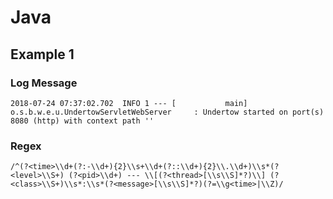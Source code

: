 # Java

## Example 1

### Log Message

```
2018-07-24 07:37:02.702  INFO 1 --- [           main] o.s.b.w.e.u.UndertowServletWebServer     : Undertow started on port(s) 8080 (http) with context path ''
```

### Regex

```
/^(?<time>\\d+(?:-\\d+){2}\\s+\\d+(?::\\d+){2}\\.\\d+)\\s*(?<level>\\S+) (?<pid>\\d+) --- \\[(?<thread>[\\s\\S]*?)\\] (?<class>\\S+)\\s*:\\s*(?<message>[\\s\\S]*?)(?=\\g<time>|\\Z)/
```

